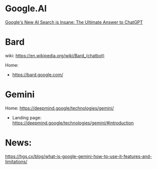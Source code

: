 # Google.AI
[Google's New AI Search is Insane: The Ultimate Answer to ChatGPT](https://youtu.be/xn28hJGrBfo)

# Bard
wiki: https://en.wikipedia.org/wiki/Bard_(chatbot)

Home:
- https://bard.google.com/

# Gemini
Home: https://deepmind.google/technologies/gemini/
- Landing page: https://deepmind.google/technologies/gemini/#introduction

# News:
https://hgs.cx/blog/what-is-google-gemini-how-to-use-it-features-and-limitations/
